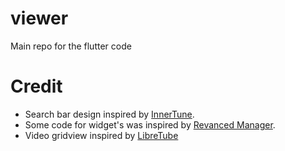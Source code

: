 # viewer

Main repo for the flutter code

# Credit

* Search bar design inspired by [InnerTune](https://github.com/z-huang/InnerTune).  
* Some code for widget's was inspired by [Revanced Manager](https://github.com/ReVanced/revanced-manager).  
* Video gridview inspired by [LibreTube](https://libretube.dev/)